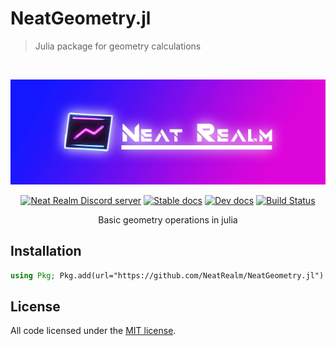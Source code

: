 <!-- Markdown link & img dfn's -->
[license]: LICENSE
<!-- ------------------------- -->

# NeatGeometry.jl
> Julia package for geometry calculations

<div align="center">
  <br />
  <p>
    <a href="https://github.com/NeatRealm/"><img src="NeatRealm_header.jpeg" alt="Neat Realm Header" /></a>
  </p>
  <p>
    <a href="https://discord.gg/HWQZvpyKJx"><img src="https://img.shields.io/discord/1097012550480175206?color=000000&logo=discord&logoColor=white" alt="Neat Realm Discord server" /></a>
    <a href="https://NeatRealm.github.io/NeatGeometry.jl/stable/"><img src="https://img.shields.io/badge/docs-stable-blue.svg" alt="Stable docs" /></a>
    <a href="https://NeatRealm.github.io/NeatGeometry.jl/dev/"><img src="https://img.shields.io/badge/docs-dev-blue.svg" alt="Dev docs" /></a>
    <a target="_blank" href="https://github.com/NeatRealm/NeatGeometry.jl/actions/workflows/CI.yml?query=branch%3Amain"><img src="https://github.com/NeatRealm/NeatGeometry.jl/actions/workflows/CI.yml/badge.svg?branch=main" alt="Build Status" /></a>
  </p>
  Basic geometry operations in julia
</div>

## Installation

```julia
using Pkg; Pkg.add(url="https://github.com/NeatRealm/NeatGeometry.jl")
```

## License

All code licensed under the [MIT license][license].
